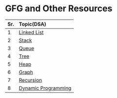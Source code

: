 # GFG and Other Resources

| Sr. | Topic(DSA)                                 |
| --- | :----------------------------------------- |
| 1   | [Linked List](linked_list)                 |
| 2   | [Stack](stack)                             |
| 3   | [Queue](queue)                             |
| 4   | [Tree](tree)                               |
| 5   | [Heap](heap)                               |
| 6   | [Graph](graph)                             |
| 7   | [Recursion](recursion)                     |
| 8   | [Dynamic Programming](Dynamic_Programming) |
